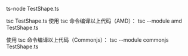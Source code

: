 ts-node TestShape.ts


tsc TestShape.ts
使用 tsc 命令编译以上代码（AMD）：
tsc --module amd TestShape.ts


使用 tsc 命令编译以上代码（Commonjs）：
tsc --module commonjs TestShape.ts